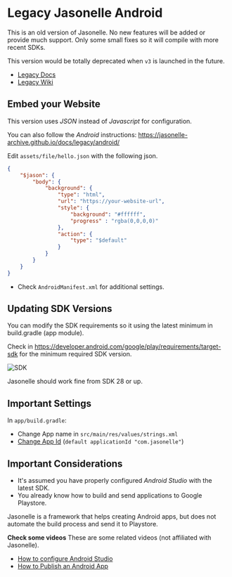 # Legacy Jasonelle Android

This is an old version of Jasonelle. No new features will be added or provide much support.
Only some small fixes so it will compile with more recent SDKs.

This version would be totally deprecated when `v3` is launched in the future.

- [Legacy Docs](https://jasonelle-archive.github.io/docs/legacy/)
- [Legacy Wiki](https://github.com/jasonelle-archive/jasonelle-v2/wiki)

## Embed your Website

This version uses *JSON* instead of *Javascript* for configuration.

You can also follow the _Android_ instructions: https://jasonelle-archive.github.io/docs/legacy/android/

Edit `assets/file/hello.json` with the following json.

```json
{
    "$jason": {
        "body": {
            "background": {
                "type": "html",
                "url": "https://your-website-url",
                "style": {
                    "background": "#ffffff",
                    "progress" : "rgba(0,0,0,0)"
                },
                "action": {
                    "type": "$default"
                }
            }
        }
    }
}
```

- Check `AndroidManifest.xml` for additional settings.

## Updating SDK Versions

You can modify the SDK requirements so it using the latest minimum in build.gradle (app module).

Check in https://developer.android.com/google/play/requirements/target-sdk for the minimum
required SDK version.

![SDK](https://github.com/jasonelle/jasonelle/assets/292738/3159f09b-5447-4016-9233-bf8d25baf501)

Jasonelle should work fine from SDK 28 or up.

## Important Settings

In `app/build.gradle`:

- Change App name in `src/main/res/values/strings.xml`
- [Change App Id](https://developer.android.com/studio/build/application-id?hl=es-419) (`default applicationId "com.jasonelle"`)

## Important Considerations

- It's assumed you have properly configured _Android Studio_ with the latest SDK.
- You already know how to build and send applications to Google Playstore.

Jasonelle is a framework that helps creating Android apps, but does not automate the build process and send it to Playstore.

**Check some videos**
These are some related videos (not affiliated with Jasonelle).

- [How to configure Android Studio]( https://www.youtube.com/watch?si=AbRVMfpAaR1HUQFW)
- [How to Publish an Android App](https://www.youtube.com/watch?v=DNXME6ANmR4)
